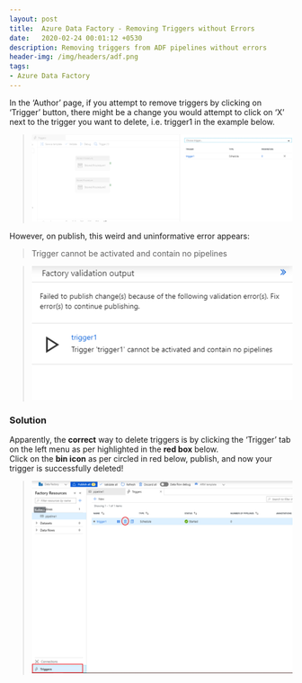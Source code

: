 ```yaml
---
layout: post
title:  Azure Data Factory - Removing Triggers without Errors
date:   2020-02-24 00:01:12 +0530
description: Removing triggers from ADF pipelines without errors
header-img: /img/headers/adf.png
tags: 
- Azure Data Factory
--- 
```


In the ‘Author’ page, if you attempt to remove triggers by clicking on ‘Trigger’ button, there might be a change you would attempt to click on ‘X’ next to the trigger you want to delete, i.e. trigger1 in the example below.

> ![export template](/img/posts/2020-02-24-adf-remove-triggers/1.png)

However, on publish, this weird and uninformative error appears:
> Trigger cannot be activated and contain no pipelines

> ![sa icon](/img/posts/2020-02-24-adf-remove-triggers/2.png)


### Solution 

Apparently, the **correct** way to delete triggers is by clicking the ‘Trigger’ tab on the left menu as per highlighted in the **red box** below.<br/>
Click on the **bin icon** as per circled in red below, publish, and now your trigger is successfully deleted!

> ![sa extension](/img/posts/2020-02-24-adf-remove-triggers/3.png)
